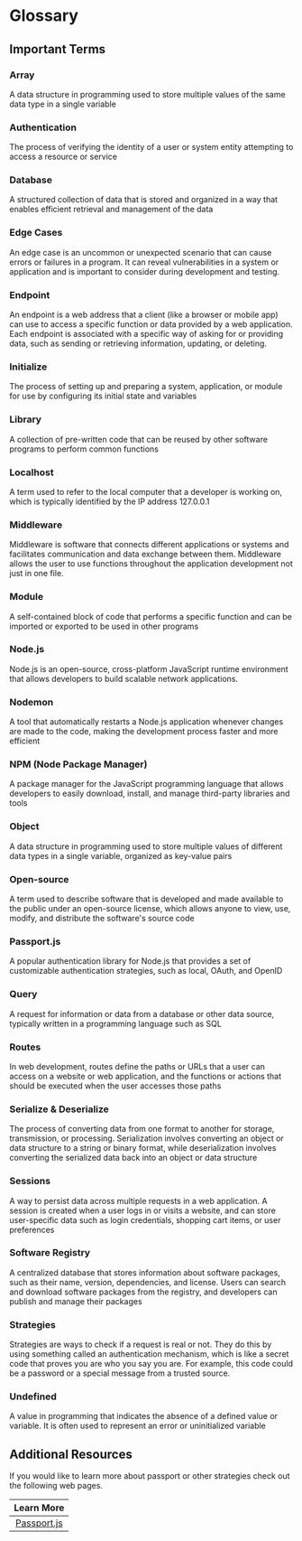 # Glossary  

## Important Terms

### Array

A data structure in programming used to store multiple values of the same data type in a single variable

### Authentication

The process of verifying the identity of a user or system entity attempting to access a resource or service

### Database

A structured collection of data that is stored and organized in a way that enables efficient retrieval and management of the data

### Edge Cases

An edge case is an uncommon or unexpected scenario that can cause errors or failures in a program. It can reveal vulnerabilities in a system or application and is important to consider during development and testing.

### Endpoint

An endpoint is a web address that a client (like a browser or mobile app) can use to access a specific function or data provided by a web application. Each endpoint is associated with a specific way of asking for or providing data, such as sending or retrieving information, updating, or deleting.

### Initialize

The process of setting up and preparing a system, application, or module for use by configuring its initial state and variables

### Library

A collection of pre-written code that can be reused by other software programs to perform common functions

### Localhost

A term used to refer to the local computer that a developer is working on, which is typically identified by the IP address 127.0.0.1

### Middleware

Middleware is software that connects different applications or systems and facilitates communication and data exchange between them. Middleware allows the user to use functions throughout the application development not just in one file.

### Module

A self-contained block of code that performs a specific function and can be imported or exported to be used in other programs

### Node.js

Node.js is an open-source, cross-platform JavaScript runtime environment that allows developers to build scalable network applications.

### Nodemon

A tool that automatically restarts a Node.js application whenever changes are made to the code, making the development process faster and more efficient

### NPM (Node Package Manager)

A package manager for the JavaScript programming language that allows developers to easily download, install, and manage third-party libraries and tools

### Object

A data structure in programming used to store multiple values of different data types in a single variable, organized as key-value pairs

### Open-source

A term used to describe software that is developed and made available to the public under an open-source license, which allows anyone to view, use, modify, and distribute the software's source code

### Passport.js

A popular authentication library for Node.js that provides a set of customizable authentication strategies, such as local, OAuth, and OpenID

### Query

A request for information or data from a database or other data source, typically written in a programming language such as SQL

### Routes

In web development, routes define the paths or URLs that a user can access on a website or web application, and the functions or actions that should be executed when the user accesses those paths

### Serialize & Deserialize

The process of converting data from one format to another for storage, transmission, or processing. Serialization involves converting an object or data structure to a string or binary format, while deserialization involves converting the serialized data back into an object or data structure

### Sessions

A way to persist data across multiple requests in a web application. A session is created when a user logs in or visits a website, and can store user-specific data such as login credentials, shopping cart items, or user preferences

### Software Registry

A centralized database that stores information about software packages, such as their name, version, dependencies, and license. Users can search and download software packages from the registry, and developers can publish and manage their packages

### Strategies

Strategies are ways to check if a request is real or not. They do this by using something called an authentication mechanism, which is like a secret code that proves you are who you say you are. For example, this code could be a password or a special message from a trusted source.

### Undefined

A value in programming that indicates the absence of a defined value or variable. It is often used to represent an error or uninitialized variable

## Additional Resources

If you would like to learn more about passport or other strategies check out the following web pages.

| Learn More |
|:---------:|
|[Passport.js](https://www.passportjs.org/)|
